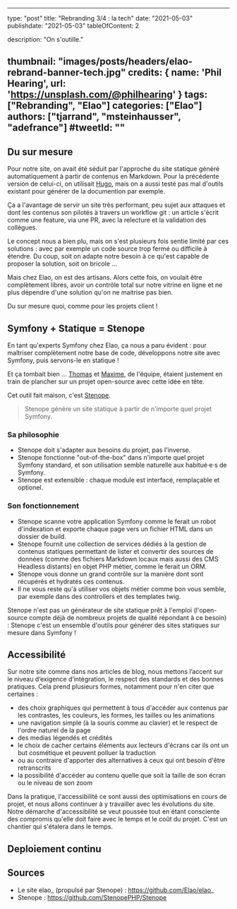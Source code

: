 
---
type:               "post"
title:              "Rebranding 3/4 : la tech"
date:               "2021-05-03"
publishdate:        "2021-05-03"
tableOfContent:     2

description:        "On s'outille."

thumbnail:          "images/posts/headers/elao-rebrand-banner-tech.jpg"
credits:            { name: 'Phil Hearing', url: 'https://unsplash.com/@philhearing' }
tags:               ["Rebranding", "Elao"]
categories:         ["Elao"]
authors:            ["tjarrand", "msteinhausser", "adefrance"]
#tweetId:            ""
---

## Du sur mesure

Pour notre site, on avait été séduit par l'approche du site statique généré automatiquement à partir de contenus en Markdown. Pour la précédente version de celui-ci, on utilisait [Hugo](https://gohugo.io/), mais on a aussi testé pas mal d'outils existant pour générer de la documention par exemple.

Ça a l'avantage de servir un site très performant, peu sujet aux attaques et dont les contenus son pilotés à travers un workflow git : un article s'écrit comme une feature, via une PR, avec la relecture et la validation des collègues.

Le concept nous a bien plu, mais on s'est plusieurs fois sentie limité par ces solutions : avec par exemple un code source trop fermé ou difficile à étendre. Du coup, soit on adapte notre besoin à ce qu'est capable de proposer la solution, soit on bricole ...

Mais chez Elao, on est des artisans. Alors cette fois, on voulait être complètement libres, avoir un contrôle total sur notre vitrine en ligne et ne plus dépendre d'une solution qu'on ne maitrise pas bien.

Du sur mesure quoi, comme pour les projets client !

## Symfony + Statique = Stenope

En tant qu'experts Symfony chez Elao, ça nous a paru évident : pour maîtriser complètement notre base de code, développons notre site avec Symfony, puis servons-le en statique !

Et ça tombait bien ... [Thomas](../../member/tjarrand.yaml) et [Maxime](../../member/msteinhausser.yaml), de l'équipe, étaient justement en train de plancher sur un projet open-source avec cette idée en tête.

Cet outil fait maison, c'est [Stenope](https://stenopephp.github.io/Stenope/).

> Stenope génère un site statique à partir de n'importe quel projet Symfony.

### Sa philosophie

- Stenope doit s'adapter aux besoins du projet, pas l'inverse.
- Stenope fonctionne "out-of-the-box" dans n'importe quel projet Symfony standard, et son utilisation semble naturelle aux habitué·e·s de Symfony.
- Stenope est extensible : chaque module est interfacé, remplaçable et optionel.

### Son fonctionnement

- Stenope scanne votre application Symfony comme le ferait un robot d'indexation et exporte chaque page vers un fichier HTML dans un dossier de build.
- Stenope fournit une collection de services dédiés à la gestion de contenus statiques permettant de lister et convertir des sources de données (comme des fichiers Markdown locaux mais aussi des CMS Headless distants) en objet PHP métier, comme le ferait un ORM.
- Stenope vous donne un grand contrôle sur la manière dont sont récupérés et hydratés ces contenus.
- Il ne vous reste qu'à utiliser vos objets métier comme bon vous semble, par exemple dans des controllers et des templates twig.

Stenope n'est pas un générateur de site statique prêt à l'emploi (l'open-source compte déjà de nombreux projets de qualité répondant à ce besoin) : Stenope c'est un ensemble d'outils pour générer des sites statiques sur mesure dans Symfony !

## Accessibilité

Sur notre site comme dans nos articles de blog, nous mettons l’accent sur le niveau d’exigence d’intégration, le respect des standards et des bonnes pratiques. Cela prend plusieurs formes, notamment pour n'en citer que certaines :
- des choix graphiques qui permettent à tous d'accéder aux contenus par les contrastes, les couleurs, les formes, les tailles ou les animations
- une navigation simple (à la souris comme au clavier) et le respect de l'ordre naturel de la page
- des medias légendés et crédités
- le choix de cacher certains éléments aux lecteurs d'écrans car ils ont un but cosmétique et peuvent polluer la traduction
- ou au contraire d'apporter des alternatives à ceux qui ont besoin d'être retranscrits
- la possibilité d'accéder au contenu quelle que soit la taille de son écran ou le niveau de son zoom

Dans la pratique, l'accessibilité ce sont aussi des optimisations en cours de projet, et nous allons continuer à y travailler avec les évolutions du site. Notre démarche d'accessibilité se veut poussée tout en étant consciente des compromis qu'elle doit faire avec le temps et le coût du projet. C'est un chantier qui s'étalera dans le temps.

## Deploiement continu

## Sources

- Le site elao_ (propulsé par Stenope) : https://github.com/Elao/elao_
- Stenope : https://github.com/StenopePHP/Stenope
